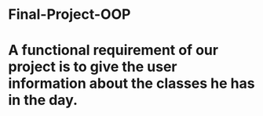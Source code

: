 # Final-Project-OOP

# A functional requirement of our project is to give the user information about the classes he has in the day.
